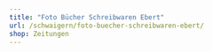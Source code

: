 ```yaml
---
title: "Foto Bücher Schreibwaren Ebert"
url: /schwaigern/foto-buecher-schreibwaren-ebert/
shop: Zeitungen
---
```

